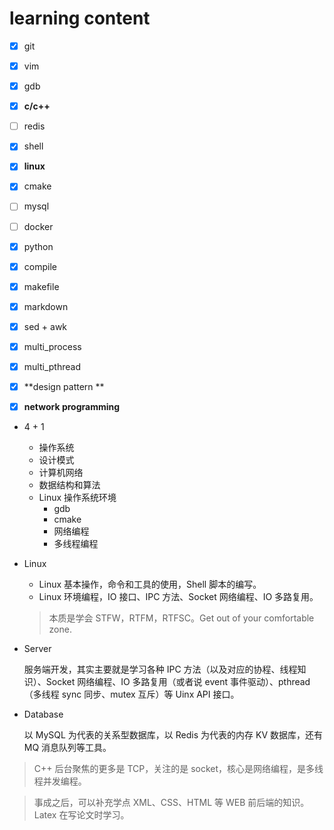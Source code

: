  # learning content
+ [x] git
+ [x] vim
+ [x] gdb
+ [x] **c/c++**
+ [ ] redis
+ [x] shell
+ [x] **linux**
+ [x] cmake
+ [ ] mysql
+ [ ] docker
+ [x] python
+ [x] compile
+ [x] makefile
+ [x] markdown
+ [x] sed + awk
+ [x] multi_process
+ [x] multi_pthread
+ [x] **design pattern  **
+ [x] **network programming**



- 4 + 1

  - 操作系统  
  - 设计模式  
  - 计算机网络  
  - 数据结构和算法  
  - Linux 操作系统环境
  	- gdb
  	- cmake
  	- 网络编程  
  	- 多线程编程  

- Linux

  - Linux 基本操作，命令和工具的使用，Shell 脚本的编写。  
  - Linux 环境编程，IO 接口、IPC 方法、Socket 网络编程、IO 多路复用。

  > 本质是学会 STFW，RTFM，RTFSC。Get out of your comfortable zone. 

- Server 

  服务端开发，其实主要就是学习各种 IPC 方法（以及对应的协程、线程知识）、Socket 网络编程、IO 多路复用（或者说 event 事件驱动）、pthread（多线程 sync 同步、mutex 互斥）等 Uinx API 接口。  

- Database

  以 MySQL 为代表的关系型数据库，以 Redis 为代表的内存 KV 数据库，还有 MQ 消息队列等工具。

  

> C++ 后台聚焦的更多是 TCP，关注的是 socket，核心是网络编程，是多线程并发编程。

> 事成之后，可以补充学点 XML、CSS、HTML 等 WEB 前后端的知识。Latex 在写论文时学习。
